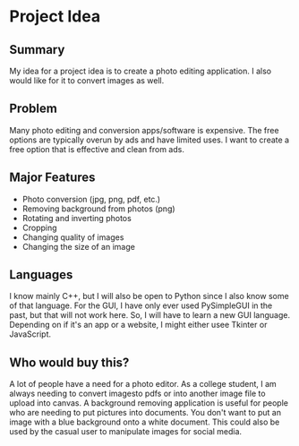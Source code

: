 # Project Idea

## Summary

My idea for a project idea is to create a photo editing application. I also would like for it to convert images as well.

## Problem

Many photo editing and conversion apps/software is expensive. The free options are typically overun by ads and have limited uses. I want to create a free option that is effective and clean from ads.

## Major Features

- Photo conversion (jpg, png, pdf,  etc.)
- Removing background from photos (png)
- Rotating and inverting photos
- Cropping
- Changing quality of images
- Changing the size of an image

## Languages

I know mainly C++, but I will also be open to Python since I also know some of that language.
For the GUI, I have only ever used PySimpleGUI in the past, but that will not work here. So, I will have to learn a new GUI language. Depending on if it's an app or a website, I might either usee Tkinter or JavaScript.

## Who would buy this?

A lot of people have a need for a photo editor. As a college student, I am always needing to convert imagesto pdfs or into another image file to upload into canvas. A background removing application is useful for people who are needing to put pictures into documents. You don't want to put an image with a blue background onto a white document. This could also be used by the casual user to manipulate images for social media. 
